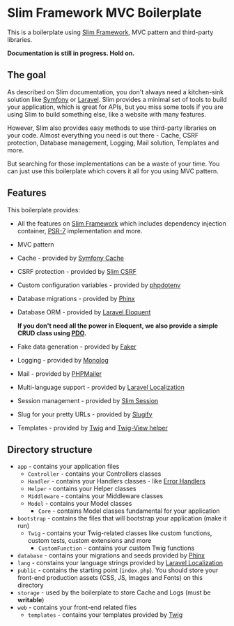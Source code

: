 # Slim Framework MVC Boilerplate

This is a boilerplate using [Slim Framework](https://slimframework.com), MVC pattern and third-party libraries.

**Documentation is still in progress. Hold on.**

## The goal

As described on Slim documentation, you don't always need a kitchen-sink solution like [Symfony](https://symfony.com) or [Laravel](https://laravel.com). Slim provides a minimal set of tools to build your application, which is great for APIs, but you miss some tools if you are using Slim to build something else, like a website with many features.

However, Slim also provides easy methods to use third-party libraries on your code. Almost everything you need is out there - Cache, CSRF protection, Database management, Logging, Mail solution, Templates and more.

But searching for those implementations can be a waste of your time. You can just use this boilerplate which covers it all for you using MVC pattern.

## Features

This boilerplate provides:

- All the features on [Slim Framework](http://slimframework.com) which includes dependency injection container, [PSR-7](https://github.com/php-fig/http-message) implementation and more.
- MVC pattern
- Cache - provided by [Symfony Cache](https://symfony.com/doc/current/components/cache.html)
- CSRF protection - provided by [Slim CSRF](https://github.com/slimphp/Slim-Csrf)
- Custom configuration variables - provided by [phpdotenv](https://github.com/vlucas/phpdotenv)
- Database migrations - provided by [Phinx](https://phinx.org)
- Database ORM - provided by [Laravel Eloquent](https://laravel.com/docs/5.5/eloquent)

   **If you don't need all the power in Eloquent, we also provide a simple CRUD class using [PDO](http://php.net/manual/pt_BR/book.pdo.php).**
- Fake data generation - provided by [Faker](https://github.com/fzaninotto/Faker)
- Logging - provided by [Monolog](https://github.com/Seldaek/monolog)
- Mail - provided by [PHPMailer](https://github.com/PHPMailer/PHPMailer)
- Multi-language support - provided by [Laravel Localization](https://laravel.com/docs/5.5/localization)
- Session management - provided by [Slim Session](https://github.com/bryanjhv/slim-session)
- Slug for your pretty URLs - provided by [Slugify](https://github.com/cocur/slugify)
- Templates - provided by [Twig](https://twig.symfony.com) and [Twig-View helper](https://github.com/slimphp/Twig-View)

## Directory structure
- `app` - contains your application files
  - `Controller`  - contains your Controllers classes
  - `Handler` - contains your Handlers classes - like [Error Handlers](https://www.slimframework.com/docs/handlers/error.html)
  - `Helper` - contains your Helper classes
  - `Middleware` - contains your Middleware classes
  - `Model` - contains your Model classes
    - `Core` - contains Model classes fundamental for your application
- `bootstrap` - contains the files that will bootstrap your application (make it run)
  - `Twig` - contains your Twig-related classes like custom functions, custom tests, custom extensions and more
    - `CustomFunction` - contains your custom Twig functions
- `database` - contains your migrations and seeds provided by [Phinx](https://phinx.org)
- `lang` - constains your language strings provided by [Laravel Localization](https://laravel.com/docs/5.5/localization)
- `public` - contains the starting point (`index.php`). You should store your front-end production assets (CSS, JS, Images and Fonts) on this directory
- `storage` - used by the boilerplate to store Cache and Logs (must be **writable**)
- `web` - contains your front-end related files
  - `templates` - contains your templates provided by [Twig](https://twig.symfony.com)
